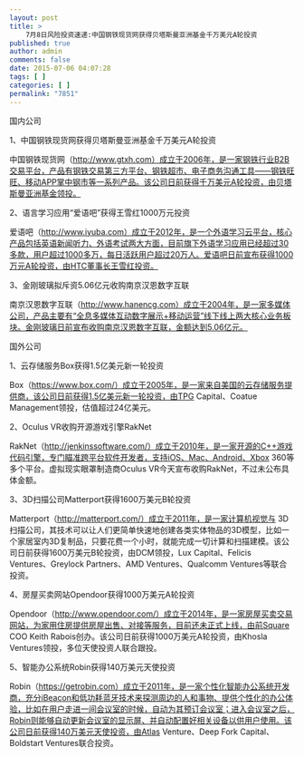 ```yaml
---
layout: post
title: >
    7月8日风险投资速递:中国钢铁现货网获得贝塔斯曼亚洲基金千万美元A轮投资
published: true
author: admin
comments: false
date: 2015-07-06 04:07:28
tags: [ ]
categories: [ ]
permalink: "7851"
---
```



国内公司 

1、中国钢铁现货网获得贝塔斯曼亚洲基金千万美元A轮投资

中国钢铁现货网（http://www.gtxh.com）成立于2006年，是一家钢铁行业B2B交易平台，产品有钢铁交易第三方平台、钢铁超市、电子商务沟通工具——钢铁旺旺、移动APP掌中钢市等一系列产品。该公司日前获得千万美元A轮投资，由贝塔斯曼亚洲基金领投。

2、语言学习应用“爱语吧”获得王雪红1000万元投资

爱语吧（http://www.iyuba.com）成立于2012年，是一个外语学习云平台，核心产品包括英语新闻听力、外语考试两大方面，目前旗下外语学习应用已经超过30多款，用户超过1000多万，每日活跃用户超过20万人。爱语吧日前宣布获得1000万元A轮投资，由HTC董事长王雪红投资。

3、金刚玻璃拟斥资5.06亿元收购南京汉恩数字互联

南京汉恩数字互联（http://www.hanencg.com）成立于2004年，是一家多媒体公司，产品主要有“全息多媒体互动数字展示+移动运营”线下线上两大核心业务板块。金刚玻璃日前宣布收购南京汉恩数字互联，金额达到5.06亿元。

国外公司

1、云存储服务Box获得1.5亿美元新一轮投资

Box（https://www.box.com/）成立于2005年，是一家来自美国的云存储服务提供商，该公司日前获得1.5亿美元新一轮投资，由TPG Capital、Coatue Management领投，估值超过24亿美元。

2、Oculus VR收购开源游戏引擎RakNet

RakNet（http://jenkinssoftware.com/）成立于2010年，是一家开源的C++游戏代码引擎，专门瞄准跨平台软件开发者，支持iOS、Mac、Android、Xbox 360等多个平台。虚拟现实眼罩制造商Oculus VR今天宣布收购RakNet，不过未公布具体金额。

3、3D扫描公司Matterport获得1600万美元B轮投资

Matterport（http://matterport.com/）成立于2011年，是一家计算机视觉与 3D 扫描公司，其技术可以让人们更简单快速地创建各类实体物品的3D模型，比如一个家居室内3D复制品，只要花费一个小时，就能完成一切计算和扫描建模。该公司日前获得1600万美元B轮投资，由DCM领投，Lux Capital、Felicis Ventures、Greylock Partners、AMD Ventures、Qualcomm Ventures等联合投资。

4、房屋买卖网站Opendoor获得1000万美元A轮投资

Opendoor（http://www.opendoor.com/）成立于2014年，是一家房屋买卖交易网站，为家用住房提供房屋出售、对接等服务，目前还未正式上线，由前Square COO Keith Rabois创办。该公司日前获得1000万美元A轮投资，由Khosla Ventures领投，多位天使投资人联合跟投。

5、智能办公系统Robin获得140万美元天使投资

Robin（https://getrobin.com）成立于2011年，是一家个性化智能办公系统开发商，充分iBeacon和低功耗蓝牙技术来探测周边的人和事物、提供个性化的办公体验，比如在用户走进一间会议室的时候，自动为其预订会议室；进入会议室之后，Robin则能够自动更新会议室的显示屏、并自动配置好相关设备以供用户使用。该公司日前获得140万美元天使投资，由Atlas Venture、Deep Fork Capital、Boldstart Ventures联合投资。